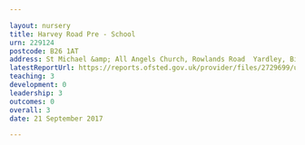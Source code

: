 ```yaml
---

layout: nursery
title: Harvey Road Pre - School
urn: 229124
postcode: B26 1AT
address: St Michael &amp; All Angels Church, Rowlands Road  Yardley, Birmingham, West Midlands, B26 1AT
latestReportUrl: https://reports.ofsted.gov.uk/provider/files/2729699/urn/229124.pdf
teaching: 3
development: 0
leadership: 3
outcomes: 0
overall: 3
date: 21 September 2017

---
```

